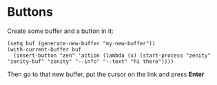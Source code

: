 Buttons
=======

Create some buffer and a button in it:


    (setq buf (generate-new-buffer "my-new-buffer"))
    (with-current-buffer buf
      (insert-button "zen" 'action (lambda (x) (start-process "zenity" "zenity-buf" "zenity" "--info" "--text" "hi there"))))

Then go to that new buffer, put the cursor on the link and press __Enter__


